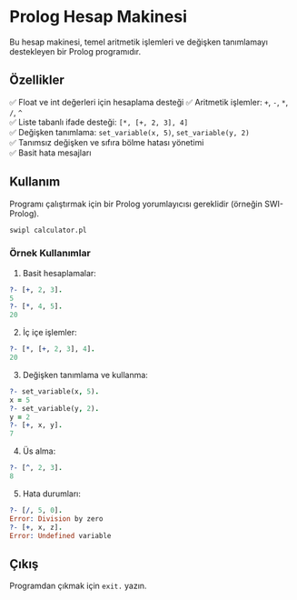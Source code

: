 # Prolog Hesap Makinesi

Bu hesap makinesi, temel aritmetik işlemleri ve değişken tanımlamayı destekleyen bir Prolog programıdır.

## Özellikler

✅ Float ve int değerleri için hesaplama desteği
✅ Aritmetik işlemler: `+`, `-`, `*`, `/`, `^`  
✅ Liste tabanlı ifade desteği: `[*, [+, 2, 3], 4]`  
✅ Değişken tanımlama: `set_variable(x, 5)`, `set_variable(y, 2)`  
✅ Tanımsız değişken ve sıfıra bölme hatası yönetimi  
✅ Basit hata mesajları

## Kullanım

Programı çalıştırmak için bir Prolog yorumlayıcısı gereklidir (örneğin SWI-Prolog).

```bash
swipl calculator.pl
```

### Örnek Kullanımlar

1. Basit hesaplamalar:
```prolog
?- [+, 2, 3].
5
?- [*, 4, 5].
20
```

2. İç içe işlemler:
```prolog
?- [*, [+, 2, 3], 4].
20
```

3. Değişken tanımlama ve kullanma:
```prolog
?- set_variable(x, 5).
x = 5
?- set_variable(y, 2).
y = 2
?- [+, x, y].
7
```

4. Üs alma:
```prolog
?- [^, 2, 3].
8
```

5. Hata durumları:
```prolog
?- [/, 5, 0].
Error: Division by zero
?- [+, x, z].
Error: Undefined variable
```

## Çıkış

Programdan çıkmak için `exit.` yazın. 